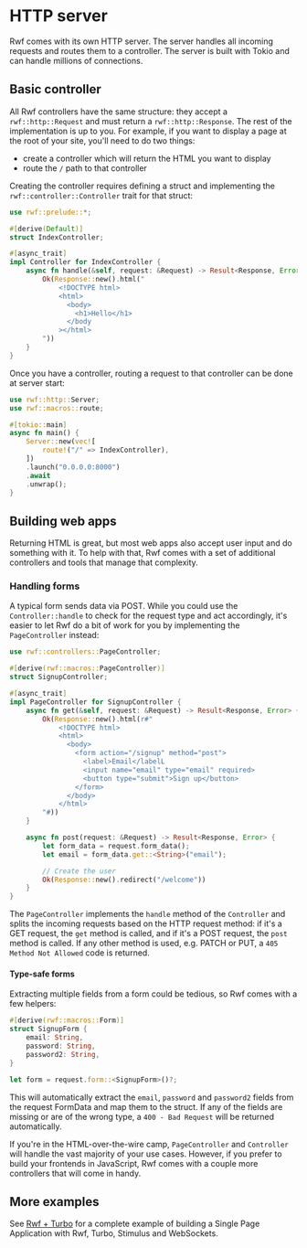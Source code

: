 # HTTP server

Rwf comes with its own HTTP server. The server handles all incoming requests and routes them to a controller. The server is built with Tokio and can handle millions of connections.

## Basic controller

All Rwf controllers have the same structure: they accept a `rwf::http::Request` and must return a `rwf::http::Response`. The rest of the implementation is up to you. For example, if you want to display a page at the root of your site, you'll need to do two things:

- create a controller which will return the HTML you want to display
- route the `/` path to that controller

Creating the controller requires defining a struct and implementing the `rwf::controller::Controller` trait for that struct:

```rust
use rwf::prelude::*;

#[derive(Default)]
struct IndexController;

#[async_trait]
impl Controller for IndexController {
    async fn handle(&self, request: &Request) -> Result<Response, Error> {
        Ok(Response::new().html("
            <!DOCTYPE html>
            <html>
              <body>
                <h1>Hello</h1>
              </body
            ></html>
        "))
    }
}
```

Once you have a controller, routing a request to that controller can be done at server start:

```rust
use rwf::http::Server;
use rwf::macros::route;

#[tokio::main]
async fn main() {
    Server::new(vec![
        route!("/" => IndexController),
    ])
    .launch("0.0.0.0:8000")
    .await
    .unwrap();
}
```

## Building web apps

Returning HTML is great, but most web apps also accept user input and do something with it. To help with that, Rwf comes with a set of additional controllers and tools that manage that complexity.

### Handling forms

A typical form sends data via POST. While you could use the `Controller::handle` to check for the request type and act accordingly, it's easier to let Rwf do a bit of work for you by implementing the `PageController` instead:

```rust
use rwf::controllers::PageController;

#[derive(rwf::macros::PageController)]
struct SignupController;

#[async_trait]
impl PageController for SignupController {
    async fn get(&self, request: &Request) -> Result<Response, Error> {
        Ok(Response::new().html(r#"
            <!DOCTYPE html>
            <html>
              <body>
                <form action="/signup" method="post">
                  <label>Email</labelL
                  <input name="email" type="email" required>
                  <button type="submit">Sign up</button>
                </form>
              </body>
            </html>
        "#))
    }

    async fn post(request: &Request) -> Result<Response, Error> {
        let form_data = request.form_data();
        let email = form_data.get::<String>("email");

        // Create the user
        Ok(Response::new().redirect("/welcome"))
    }
}
```

The `PageController` implements the `handle` method of the `Controller` and splits the incoming requests based on the HTTP request method: if it's a GET request, the `get` method is called, and if it's a POST request, the `post` method is called. If any other method is used, e.g. PATCH or PUT, a `405 Method Not Allowed` code is returned.

#### Type-safe forms

Extracting multiple fields from a form could be tedious, so Rwf comes with a few helpers:

```rust
#[derive(rwf::macros::Form)]
struct SignupForm {
    email: String,
    password: String,
    password2: String,
}

let form = request.form::<SignupForm>()?;
```

This will automatically extract the `email`, `password` and `password2` fields from the request FormData and map them to the struct. If any of the fields are missing or are of the wrong type, a `400 - Bad Request` will be returned automatically. 

If you're in the HTML-over-the-wire camp, `PageController` and `Controller` will handle the vast majority of your use cases. However, if you prefer to build your frontends in JavaScript, Rwf comes with a couple more controllers that will come in handy.

## More examples

See [Rwf + Turbo](/examples/turbo) for a complete example of building a Single Page Application with Rwf, Turbo, Stimulus and WebSockets.